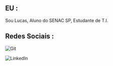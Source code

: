 ## EU :
Sou Lucas, Aluno do SENAC SP, Estudante de T.I.

## Redes Sociais :

![Git](https://img.shields.io/badge/git-%23F05033.svg?style=for-the-badge&logo=git&logoColor=white) 

![LinkedIn](https://img.shields.io/badge/linkedin-%230077B5.svg?style=for-the-badge&logo=linkedin&logoColor=white)

